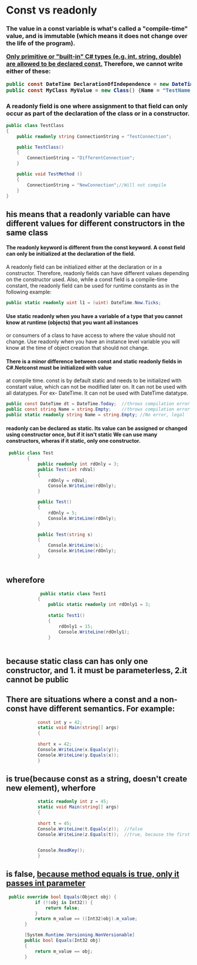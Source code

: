 # Const vs readonly

<h3>The value in a const variable is what's called a "compile-time" value, and is immutable (which means it does not change over 
the life of the program).
<p>
<a href=https://www.exceptionnotfound.net/const-vs-static-vs-readonly-in-c-sharp-applications>Only <b> primitive or "built-in" C# types</b> (e.g. int, string, double) are allowed to be declared const.</a> 
Therefore, we <b> cannot write </b>either of these:

```C#
public const DateTime DeclarationOfIndependence = new DateTime(1776,7,4);  
public const MyClass MyValue = new Class() {Name = "TestName"};
```

### A readonly field is one where assignment to that field can only occur as part of the declaration of the class or in a constructor.


```C#
public class TestClass  
{
    public readonly string ConnectionString = "TestConnection";

    public TestClass()
    {
        ConnectionString = "DifferentConnection";
    }

    public void TestMethod ()
    {
        ConnectionString = "NewConnection";//Will not compile
    }
}

```

## his means that a readonly variable can have different values for different constructors in the same class</h2>


#### The readonly keyword is different from the const keyword. A const field can only be initialized at the declaration of the field.
A readonly field can be initialized either at the declaration or in a constructor. Therefore, readonly fields can have different
values depending on the constructor used. Also, while a const field is a compile-time constant, the readonly field can be used 
for runtime constants as in the following example:

```C#
public static readonly uint l1 = (uint) DateTime.Now.Ticks;

```
#### Use static readonly when you have a variable of a type that you cannot know at runtime (objects) that you want all instances
or consumers of a class to have access to where the value should not change.
Use readonly when you have an instance level variable you will know at the time of object creation that should not change.

#### There is a minor difference between const and static readonly fields in C#.Netconst must be initialized with value
at compile time. 
const is by default static and needs to be initialized with constant value, which can not be modified later on. 
It can not be used with all datatypes. For ex- DateTime. It can not be used with DateTime datatype.</h4>

```C#
public const DateTime dt = DateTime.Today;  //throws compilation error
public const string Name = string.Empty;    //throws compilation error
public static readonly string Name = string.Empty; //No error, legal

```
<h4>readonly can be declared as static. Its value can be assigned or changed using constructor once, but if it isn't static We  can 
use <b>many constructors, wheras if it static, only one constructor.</b></h4>

```C#
 public class Test
        {
            public readonly int rdOnly = 3;
            public Test(int rdVal)
            {
                rdOnly = rdVal;
                Console.WriteLine(rdOnly);
            }

            public Test()
            {
                rdOnly = 5;
                Console.WriteLine(rdOnly);
            }

            public Test(string s)
            {
                Console.WriteLine(s);
                Console.WriteLine(rdOnly);
            }
            
```
            
<h2>wherefore</h2>
            
```C#
             public static class Test1
            {
                public static readonly int rdOnly1 = 3;
                
                static Test1()
                {
                    rdOnly1 = 15;
                    Console.WriteLine(rdOnly1);
                }
                
```
<h2>because static class can has only one constructor, and
                1. it must be<b> parameterless</b>, 2.it <b> cannot be public</b></h2>
                
                
<h2>There are situations where a const and a non-const have different semantics. For example:</h2>
                
```C#
            const int y = 42;
            static void Main(string[] args)
            { 
                     
            short x = 42;
            Console.WriteLine(x.Equals(y));
            Console.WriteLine(y.Equals(x));
            }
```
 <h2>is true(because const as a string, doesn't create new element), wherfore</h2>
 
```C#
            static readonly int z = 45;
            static void Main(string[] args)
            {
                     
            short t = 45;
            Console.WriteLine(t.Equals(z));  //false
            Console.WriteLine(z.Equals(t));  //true, because the first  parameter is type of <int>
           

            Console.ReadKey();
            }
 ```
 <h2>is false, <a href=https://referencesource.microsoft.com/#mscorlib/system/int32.cs,225942ed7b7a3252>because method equals is true, only it passes int parameter</a></h2>
 
 ```C#
  public override bool Equals(Object obj) {
            if (!(obj is Int32)) {
                return false;
            }
            return m_value == ((Int32)obj).m_value;
        }
 
        [System.Runtime.Versioning.NonVersionable]
        public bool Equals(Int32 obj)
        {
            return m_value == obj;
        }
        
```
            
       
                


